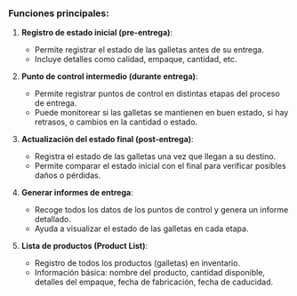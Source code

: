 ### **Funciones principales:**

1. **Registro de estado inicial (pre-entrega)**:  
   * Permite registrar el estado de las galletas antes de su entrega.  
   * Incluye detalles como calidad, empaque, cantidad, etc.

2. **Punto de control intermedio (durante entrega)**:  
   * Permite registrar puntos de control en distintas etapas del proceso de entrega.  
   * Puede monitorear si las galletas se mantienen en buen estado, si hay retrasos, o cambios en la cantidad o estado.

3. **Actualización del estado final (post-entrega)**:  
   * Registra el estado de las galletas una vez que llegan a su destino.  
   * Permite comparar el estado inicial con el final para verificar posibles daños o pérdidas.

4. **Generar informes de entrega**:  
   * Recoge todos los datos de los puntos de control y genera un informe detallado.  
   * Ayuda a visualizar el estado de las galletas en cada etapa.

5. **Lista de productos (Product List)**:  
   * Registro de todos los productos (galletas) en inventario.  
   * Información básica: nombre del producto, cantidad disponible, detalles del empaque, fecha de fabricación, fecha de caducidad.

